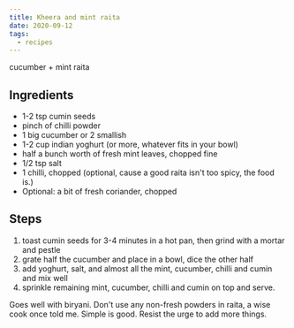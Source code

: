 ```yaml
---
title: Kheera and mint raita
date: 2020-09-12
tags:
  - recipes
---
```


cucumber + mint raita

## Ingredients

- 1-2 tsp cumin seeds
- pinch of chilli powder
- 1 big cucumber or 2 smallish
- 1-2 cup indian yoghurt (or more, whatever fits in your bowl)
- half a bunch worth of fresh mint leaves, chopped fine
- 1/2 tsp salt
- 1 chilli, chopped (optional, cause a good raita isn't too spicy, the food is.)
- Optional: a bit of fresh coriander, chopped 

## Steps

1. toast cumin seeds for 3-4 minutes in a hot pan, then grind with a mortar and pestle
2. grate half the cucumber and place in a bowl, dice the other half
3. add yoghurt, salt, and almost all the mint, cucumber, chilli and cumin and mix well
4. sprinkle remaining mint, cucumber, chilli and cumin on top and serve.

Goes well with biryani. Don't use any non-fresh powders in raita, a wise cook once told me. Simple is good. Resist the urge to add more things.
